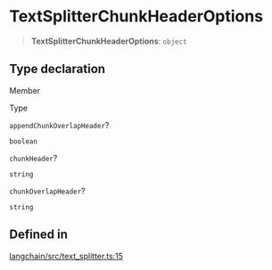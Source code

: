 TextSplitterChunkHeaderOptions
==============================

> **TextSplitterChunkHeaderOptions**: `object`

Type declaration[​](#type-declaration "Direct link to Type declaration")
------------------------------------------------------------------------

Member

Type

`appendChunkOverlapHeader`?

`boolean`

`chunkHeader`?

`string`

`chunkOverlapHeader`?

`string`

Defined in[​](#defined-in "Direct link to Defined in")
------------------------------------------------------

[langchain/src/text\_splitter.ts:15](https://github.com/hwchase17/langchainjs/blob/46e1734/langchain/src/text_splitter.ts#L15)
